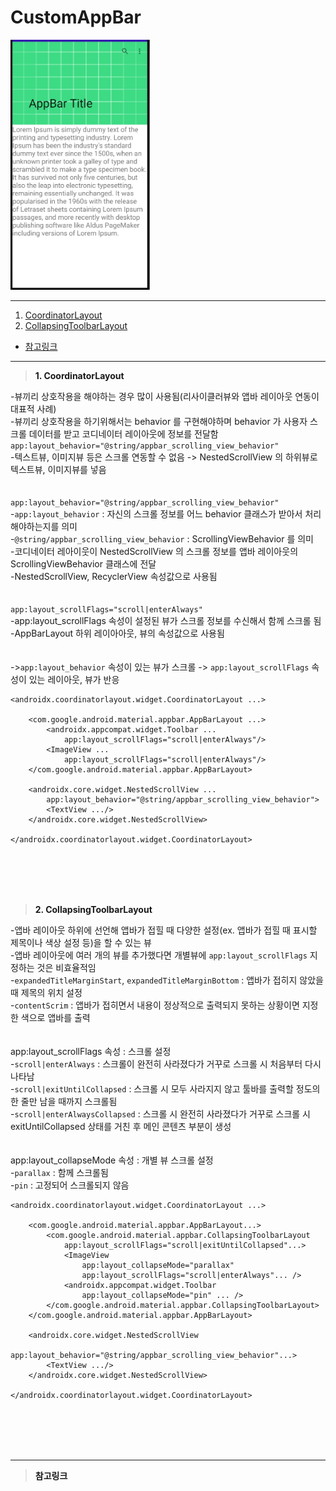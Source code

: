# CustomAppBar

<img src="https://github.com/HYUNJUNEPARK/ImageRepository/blob/master/androidUI/CustomAppBar.jpg" height="400"/>

---
1. <a href = "#content1">CoordinatorLayout</a></br>
2. <a href = "#content2">CollapsingToolbarLayout</a></br>
* <a href = "#ref">참고링크</a>
---
><a id = "content1">**1. CoordinatorLayout**</a></br>


-뷰끼리 상호작용을 해야하는 경우 많이 사용됨(리사이클러뷰와 앱바 레이아웃 연동이 대표적 사례)</br>
-뷰끼리 상호작용을 하기위해서는 behavior 를 구현해야하며 behavior 가 사용자 스크롤 데이터를 받고 코디네이터 레이아웃에 정보를 전달함</br>
`app:layout_behavior="@string/appbar_scrolling_view_behavior"`</br>
-텍스트뷰, 이미지뷰 등은 스크롤 연동할 수 없음 -> NestedScrollView 의 하위뷰로 텍스트뷰, 이미지뷰를 넣음</br>
<br></br>
`app:layout_behavior="@string/appbar_scrolling_view_behavior"`</br>
-`app:layout_behavior` : 자신의 스크롤 정보를 어느 behavior 클래스가 받아서 처리해야하는지를 의미</br>
-`@string/appbar_scrolling_view_behavior` : ScrollingViewBehavior 를 의미</br>
-코디네이터 레아이웃이 NestedScrollView 의 스크롤 정보를 앱바 레이아웃의 ScrollingViewBehavior 클래스에 전달</br>
-NestedScrollView, RecyclerView 속성값으로 사용됨</br>
<br></br>
`app:layout_scrollFlags="scroll|enterAlways"`</br>
-app:layout_scrollFlags 속성이 설정된 뷰가 스크롤 정보를 수신해서 함께 스크롤 됨</br>
-AppBarLayout 하위 레이아아웃, 뷰의 속성값으로 사용됨</br>
<br></br>
->`app:layout_behavior` 속성이 있는 뷰가 스크롤 -> `app:layout_scrollFlags` 속성이 있는 레이아웃, 뷰가 반응</br>


```
<androidx.coordinatorlayout.widget.CoordinatorLayout ...>

    <com.google.android.material.appbar.AppBarLayout ...>
        <androidx.appcompat.widget.Toolbar ...
            app:layout_scrollFlags="scroll|enterAlways"/>
        <ImageView ...
            app:layout_scrollFlags="scroll|enterAlways"/>
    </com.google.android.material.appbar.AppBarLayout>

    <androidx.core.widget.NestedScrollView ...
        app:layout_behavior="@string/appbar_scrolling_view_behavior">
        <TextView .../>
    </androidx.core.widget.NestedScrollView>

</androidx.coordinatorlayout.widget.CoordinatorLayout>
```

<br></br>
<br></br>

><a id = "content2">**2. CollapsingToolbarLayout**</a></br>


-앱바 레이아웃 하위에 선언해 앱바가 접힐 때 다양한 설정(ex. 앱바가 접힐 때 표시할 제목이나 색상 설정 등)을 할 수 있는 뷰</br>
-앱바 레이아웃에 여러 개의 뷰를 추가했다면 개별뷰에 `app:layout_scrollFlags` 지정하는 것은 비효율적임</br>
-`expandedTitleMarginStart`, `expandedTitleMarginBottom` : 앱바가 접히지 않았을 때 제목의 위치 설정</br>
-`contentScrim` : 앱바가 접히면서 내용이 정상적으로 출력되지 못하는 상황이면 지정한 색으로 앱바를 출력</br>
<br></br>
app:layout_scrollFlags 속성 : 스크롤 설정</br>
-`scroll|enterAlways` : 스크롤이 완전히 사라졌다가 거꾸로 스크롤 시 처음부터 다시 나타남</br>
-`scroll|exitUntilCollapsed` : 스크롤 시 모두 사라지지 않고 툴바를 출력할 정도의 한 줄만 남을 때까지 스크롤됨</br>
-`scroll|enterAlwaysCollapsed` : 스크롤 시 완전히 사라졌다가 거꾸로 스크롤 시 exitUntilCollapsed 상태를 거친 후 메인 콘텐츠 부분이 생성</br>
<br></br>
app:layout_collapseMode 속성 : 개별 뷰 스크롤 설정</br>
-`parallax` : 함께 스크롤됨</br>
-`pin` : 고정되어 스크롤되지 않음</br>

```
<androidx.coordinatorlayout.widget.CoordinatorLayout ...>

    <com.google.android.material.appbar.AppBarLayout...>
        <com.google.android.material.appbar.CollapsingToolbarLayout
            app:layout_scrollFlags="scroll|exitUntilCollapsed"...>
            <ImageView
                app:layout_collapseMode="parallax"
                app:layout_scrollFlags="scroll|enterAlways"... />
            <androidx.appcompat.widget.Toolbar
                app:layout_collapseMode="pin" ... />
        </com.google.android.material.appbar.CollapsingToolbarLayout>
    </com.google.android.material.appbar.AppBarLayout>

    <androidx.core.widget.NestedScrollView
        app:layout_behavior="@string/appbar_scrolling_view_behavior"...>
        <TextView .../>
    </androidx.core.widget.NestedScrollView>

</androidx.coordinatorlayout.widget.CoordinatorLayout>
```

<br></br>
<br></br>

---

><a id = "ref">**참고링크**</a></br>
